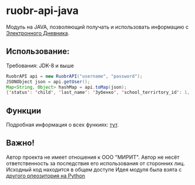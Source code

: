 # ruobr-api-java
Модуль на JAVA, позволяющий получать и использовать информацию с [Электронного Дневника](https://cabinet.ruobr.ru/login/).
## Использование:
Требования: JDK-8 и выше
```java
RuobrAPI api = new RuobrAPI("username", "password");
JSONObject json = api.getUser();
Map<String, Object> hashMap = api.toMap(json);
{'status': 'child', 'last_name': 'Зубенко', 'school_terrirtory_id': 1, 'user_img': 'https://ruobr.ru/mediac/avatars/48ba6326740e49d6a3c9ac01fedff9d7.JPEG', 'school_is_tourniquet': 0, 'user_id': 115654529, 'school_is_food': 5, 'school': 'МБОУ "СОШ №69"', 'group': '11А', 'success': True, 'push_settings': {'school_news': 0, 'attendance': 0, 'homework': 0, 'mau_balance': 0, 'tourniquet': 1, 'mark': 1}, 'middle_name': 'Петрович', 'id': 4694228, 'readonly': 0, 'first_name': 'Михаил', 'birth_date': '2004-10-10', 'gps_tracker': False}
```
## Функции
Подробная информация о всех функиях: [тут](./examples/index.md).

## Важно!
Автор проекта не имеет отношения к ООО "МИРИТ". Автор не несёт ответственность за последствия его использования от сторонних лиц. Исходный код находится в общем доступе
Идея модуля была взята с [другого рпеозитория на Python](https://github.com/raitonoberu/ruobr_api/commits?author=raitonoberu)


